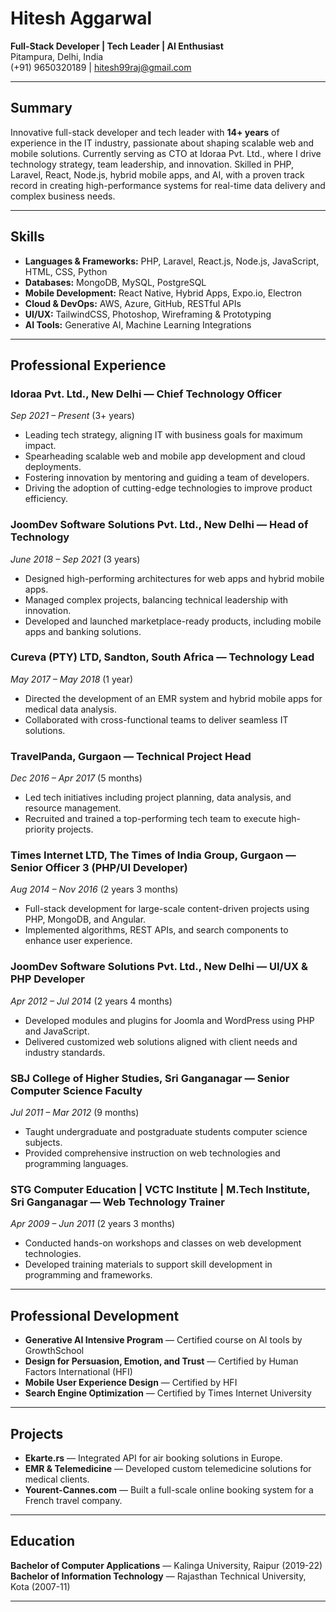 # Hitesh Aggarwal  
**Full-Stack Developer | Tech Leader | AI Enthusiast**  
Pitampura, Delhi, India  
(+91) 9650320189 | hitesh99raj@gmail.com

---

## Summary  
Innovative full-stack developer and tech leader with **14+ years** of experience in the IT industry, passionate about shaping scalable web and mobile solutions. Currently serving as CTO at Idoraa Pvt. Ltd., where I drive technology strategy, team leadership, and innovation. Skilled in PHP, Laravel, React, Node.js, hybrid mobile apps, and AI, with a proven track record in creating high-performance systems for real-time data delivery and complex business needs.

---

## Skills  
- **Languages & Frameworks:** PHP, Laravel, React.js, Node.js, JavaScript, HTML, CSS, Python  
- **Databases:** MongoDB, MySQL, PostgreSQL  
- **Mobile Development:** React Native, Hybrid Apps, Expo.io, Electron  
- **Cloud & DevOps:** AWS, Azure, GitHub, RESTful APIs  
- **UI/UX:** TailwindCSS, Photoshop, Wireframing & Prototyping  
- **AI Tools:** Generative AI, Machine Learning Integrations

---

## Professional Experience

### **Idoraa Pvt. Ltd., New Delhi — Chief Technology Officer**  
*Sep 2021 – Present* (3+ years)  
- Leading tech strategy, aligning IT with business goals for maximum impact.  
- Spearheading scalable web and mobile app development and cloud deployments.  
- Fostering innovation by mentoring and guiding a team of developers.  
- Driving the adoption of cutting-edge technologies to improve product efficiency.

### **JoomDev Software Solutions Pvt. Ltd., New Delhi — Head of Technology**  
*June 2018 – Sep 2021* (3 years)  
- Designed high-performing architectures for web apps and hybrid mobile apps.  
- Managed complex projects, balancing technical leadership with innovation.  
- Developed and launched marketplace-ready products, including mobile apps and banking solutions.

### **Cureva (PTY) LTD, Sandton, South Africa — Technology Lead**  
*May 2017 – May 2018* (1 year)  
- Directed the development of an EMR system and hybrid mobile apps for medical data analysis.  
- Collaborated with cross-functional teams to deliver seamless IT solutions.

### **TravelPanda, Gurgaon — Technical Project Head**  
*Dec 2016 – Apr 2017* (5 months)  
- Led tech initiatives including project planning, data analysis, and resource management.  
- Recruited and trained a top-performing tech team to execute high-priority projects.

### **Times Internet LTD, The Times of India Group, Gurgaon — Senior Officer 3 (PHP/UI Developer)**  
*Aug 2014 – Nov 2016* (2 years 3 months)  
- Full-stack development for large-scale content-driven projects using PHP, MongoDB, and Angular.  
- Implemented algorithms, REST APIs, and search components to enhance user experience.

### **JoomDev Software Solutions Pvt. Ltd., New Delhi — UI/UX & PHP Developer**  
*Apr 2012 – Jul 2014* (2 years 4 months)  
- Developed modules and plugins for Joomla and WordPress using PHP and JavaScript.  
- Delivered customized web solutions aligned with client needs and industry standards.

### **SBJ College of Higher Studies, Sri Ganganagar — Senior Computer Science Faculty**  
*Jul 2011 – Mar 2012* (9 months)  
- Taught undergraduate and postgraduate students computer science subjects.  
- Provided comprehensive instruction on web technologies and programming languages.

### **STG Computer Education | VCTC Institute | M.Tech Institute, Sri Ganganagar — Web Technology Trainer**  
*Apr 2009 – Jun 2011* (2 years 3 months)  
- Conducted hands-on workshops and classes on web development technologies.  
- Developed training materials to support skill development in programming and frameworks.

---

## Professional Development  
- **Generative AI Intensive Program** — Certified course on AI tools by GrowthSchool  
- **Design for Persuasion, Emotion, and Trust** — Certified by Human Factors International (HFI)  
- **Mobile User Experience Design** — Certified by HFI  
- **Search Engine Optimization** — Certified by Times Internet University  

---

## Projects

- **Ekarte.rs** — Integrated API for air booking solutions in Europe.  
- **EMR & Telemedicine** — Developed custom telemedicine solutions for medical clients.  
- **Yourent-Cannes.com** — Built a full-scale online booking system for a French travel company.

---

## Education  
**Bachelor of Computer Applications** — Kalinga University, Raipur (2019-22)  
**Bachelor of Information Technology** — Rajasthan Technical University, Kota (2007-11)

---
